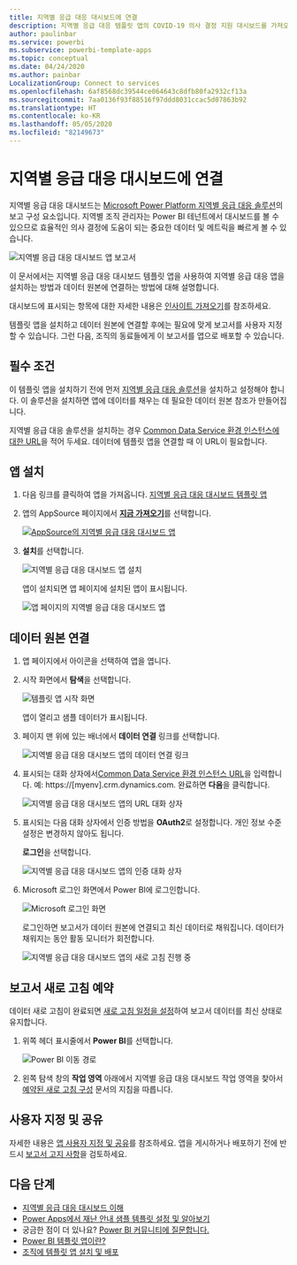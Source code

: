 ```yaml
---
title: 지역별 응급 대응 대시보드에 연결
description: 지역별 응급 대응 템플릿 앱의 COVID-19 의사 결정 지원 대시보드를 가져오고 설치하는 방법 및 데이터에 연결하는 방법입니다.
author: paulinbar
ms.service: powerbi
ms.subservice: powerbi-template-apps
ms.topic: conceptual
ms.date: 04/24/2020
ms.author: painbar
LocalizationGroup: Connect to services
ms.openlocfilehash: 6af8568dc39544ce064643c8dfb80fa2932cf13a
ms.sourcegitcommit: 7aa0136f93f88516f97ddd8031ccac5d07863b92
ms.translationtype: HT
ms.contentlocale: ko-KR
ms.lasthandoff: 05/05/2020
ms.locfileid: "82149673"
---
```

# <a name="connect-to-the-regional-emergency-response-dashboard"></a>지역별 응급 대응 대시보드에 연결
지역별 응급 대응 대시보드는 [Microsoft Power Platform 지역별 응급 대응 솔루션](https://docs.microsoft.com/powerapps/sample-apps/regional-emergency-response/overview)의 보고 구성 요소입니다. 지역별 조직 관리자는 Power BI 테넌트에서 대시보드를 볼 수 있으므로 효율적인 의사 결정에 도움이 되는 중요한 데이터 및 메트릭을 빠르게 볼 수 있습니다.

![지역별 응급 대응 대시보드 앱 보고서](media/service-connect-to-regional-emergency-response/service-regional-emergency-response-app-report.png)

이 문서에서는 지역별 응급 대응 대시보드 템플릿 앱을 사용하여 지역별 응급 대응 앱을 설치하는 방법과 데이터 원본에 연결하는 방법에 대해 설명합니다.

대시보드에 표시되는 항목에 대한 자세한 내용은 [인사이트 가져오기](https://docs.microsoft.com/powerapps/sample-apps/regional-emergency-response/portals-admin-reporting#get-insights)를 참조하세요.

템플릿 앱을 설치하고 데이터 원본에 연결할 후에는 필요에 맞게 보고서를 사용자 지정할 수 있습니다. 그런 다음, 조직의 동료들에게 이 보고서를 앱으로 배포할 수 있습니다.

## <a name="prerequisites"></a>필수 조건

이 템플릿 앱을 설치하기 전에 먼저 [지역별 응급 대응 솔루션](https://docs.microsoft.com/powerapps/sample-apps/regional-emergency-response/deploy)을 설치하고 설정해야 합니다. 이 솔루션을 설치하면 앱에 데이터를 채우는 데 필요한 데이터 원본 참조가 만들어집니다.

지역별 응급 대응 솔루션을 설치하는 경우 [Common Data Service 환경 인스턴스에 대한 URL](https://docs.microsoft.com/powerapps/sample-apps/regional-emergency-response/deploy#step-5-configure-and-publish-power-bi-dashboard)을 적어 두세요. 데이터에 템플릿 앱을 연결할 때 이 URL이 필요합니다.

## <a name="install-the-app"></a>앱 설치

1. 다음 링크를 클릭하여 앱을 가져옵니다. [지역별 응급 대응 대시보드 템플릿 앱](https://appsource.microsoft.com/product/power-bi/powerapps_cxo.regional_response)

1. 앱의 AppSource 페이지에서 [**지금 가져오기**](https://appsource.microsoft.com/product/power-bi/powerapps_cxo.regional_response)를 선택합니다.

    [![AppSource의 지역별 응급 대응 대시보드 앱](media/service-connect-to-regional-emergency-response/service-regional-emergency-response-app-appsource-get-it-now.png)](https://appsource.microsoft.com/product/power-bi/powerapps_cxo.regional_response)

1. **설치**를 선택합니다. 

    ![지역별 응급 대응 대시보드 앱 설치](media/service-connect-to-regional-emergency-response/service-regional-emergency-response-select-install.png)

    앱이 설치되면 앱 페이지에 설치된 앱이 표시됩니다.

   ![앱 페이지의 지역별 응급 대응 대시보드 앱](media/service-connect-to-regional-emergency-response/service-regional-emergency-response-app-apps-page-icon.png)

## <a name="connect-to-data-sources"></a>데이터 원본 연결 

1. 앱 페이지에서 아이콘을 선택하여 앱을 엽니다.

1. 시작 화면에서 **탐색**을 선택합니다.

   ![템플릿 앱 시작 화면](media/service-connect-to-regional-emergency-response/service-regional-emergency-response-app-splash-screen.png)

   앱이 열리고 샘플 데이터가 표시됩니다.

1. 페이지 맨 위에 있는 배너에서 **데이터 연결** 링크를 선택합니다.

   ![지역별 응급 대응 대시보드 앱의 데이터 연결 링크](media/service-connect-to-regional-emergency-response/service-regional-emergency-response-app-connect-data.png)

1. 표시되는 대화 상자에서[Common Data Service 환경 인스턴스 URL](https://docs.microsoft.com/powerapps/sample-apps/emergency-response/deploy-configure#publish-the-power-bi-dashboard)을 입력합니다. 예: https://[myenv].crm.dynamics.com. 완료하면 **다음**을 클릭합니다.

   ![지역별 응급 대응 대시보드 앱의 URL 대화 상자](media/service-connect-to-regional-emergency-response/service-regional-emergency-response-app-url-dialog.png)

1. 표시되는 다음 대화 상자에서 인증 방법을 **OAuth2**로 설정합니다. 개인 정보 수준 설정은 변경하지 않아도 됩니다.

   **로그인**을 선택합니다.

   ![지역별 응급 대응 대시보드 앱의 인증 대화 상자](media/service-connect-to-regional-emergency-response/service-regional-emergency-response-app-authentication-dialog.png)

1. Microsoft 로그인 화면에서 Power BI에 로그인합니다.

   ![Microsoft 로그인 화면](media/service-connect-to-regional-emergency-response/service-regional-emergency-response-app-microsoft-login.png)

   로그인하면 보고서가 데이터 원본에 연결되고 최신 데이터로 채워집니다. 데이터가 채워지는 동안 활동 모니터가 회전합니다.

   ![지역별 응급 대응 대시보드 앱의 새로 고침 진행 중](media/service-connect-to-regional-emergency-response/service-regional-emergency-response-app-refresh-monitor.png)

## <a name="schedule-report-refresh"></a>보고서 새로 고침 예약

데이터 새로 고침이 완료되면 [새로 고침 일정을 설정](../refresh-scheduled-refresh.md)하여 보고서 데이터를 최신 상태로 유지합니다.

1. 위쪽 헤더 표시줄에서 **Power BI**를 선택합니다.

   ![Power BI 이동 경로](media/service-connect-to-regional-emergency-response/service-regional-emergency-response-app-powerbi-breadcrumb.png)

1. 왼쪽 탐색 창의 **작업 영역** 아래에서 지역별 응급 대응 대시보드 작업 영역을 찾아서 [예약된 새로 고침 구성](../refresh-scheduled-refresh.md) 문서의 지침을 따릅니다.

## <a name="customize-and-share"></a>사용자 지정 및 공유

자세한 내용은 [앱 사용자 지정 및 공유](../service-template-apps-install-distribute.md#customize-and-share-the-app)를 참조하세요. 앱을 게시하거나 배포하기 전에 반드시 [보고서 고지 사항](https://docs.microsoft.com/powerapps/sample-apps/regional-emergency-response/overview#disclaimer)을 검토하세요.

## <a name="next-steps"></a>다음 단계
* [지역별 응급 대응 대시보드 이해](https://docs.microsoft.com/powerapps/sample-apps/regional-emergency-response/portals-admin-reporting#get-insights)
* [Power Apps에서 재난 안내 샘플 템플릿 설정 및 알아보기](https://docs.microsoft.com/powerapps/maker/canvas-apps/sample-crisis-communication-app)
* 궁금한 점이 더 있나요? [Power BI 커뮤니티에 질문합니다.](https://community.powerbi.com/)
* [Power BI 템플릿 앱이란?](../service-template-apps-overview.md)
* [조직에 템플릿 앱 설치 및 배포](../service-template-apps-install-distribute.md)
